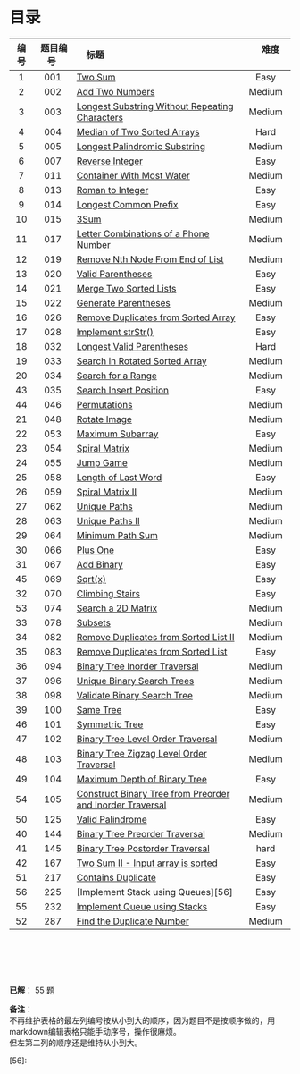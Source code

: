 # 目录

|编号| 题目编号 |     标题     |       难度       |
|:----------:|:----------:|:----------------------------------------------- | :---------------:|
|   1   |   001  |   [Two Sum][40]   |     Easy    |
|   2   |   002  |   [Add Two Numbers][1]   |     Medium    |
|   3   |   003  |   [Longest Substring Without Repeating Characters][41]   |  Medium  |
|   4   |   004  |   [Median of Two Sorted Arrays][2]   |     Hard    |
|   5   |   005  |   [Longest Palindromic Substring][3]   |     Medium    |
|   6   |   007  |   [Reverse Integer][4]   |     Easy    |
|   7   |   011  |   [Container With Most Water][5]   |     Medium    |
|   8   |   013  |   [Roman to Integer][6]   |     Easy    |
|   9   |   014  |   [Longest Common Prefix][42]   |     Easy    |
|   10  |   015  |   [3Sum][7]   |     Medium    |
|   11  |   017  |   [Letter Combinations of a Phone Number][8]   |     Medium    |
|   12  |   019  |   [Remove Nth Node From End of List][9]   |     Medium    |
|   13  |   020  |   [Valid Parentheses][10]   |     Easy    |
|   14  |   021  |   [Merge Two Sorted Lists][11]   |     Easy    |
|   15  |   022  |   [Generate Parentheses][12]  |     Medium    |
|   16  |   026  |   [Remove Duplicates from Sorted Array][13]  |     Easy    |
|   17  |   028  |   [Implement strStr()][14]  |   Easy  |
|   18  |   032  |   [Longest Valid Parentheses][15]  |   Hard  |
|   19  |   033  |   [Search in Rotated Sorted Array][16]  |   Medium  |
|   20  |   034  |   [Search for a Range][17]  |   Medium  |
|   43  |   035  |   [Search Insert Position][43]  |   Easy  |
|   44  |   046  |   [Permutations][44]  |   Medium  |
|   21  |   048  |   [Rotate Image][18] |   Medium  |
|   22  |   053  |   [Maximum Subarray][19]  |   Easy  |
|   23  |   054  |   [Spiral Matrix][20]  |   Medium  |
|   24  |   055  |   [Jump Game][21]  |   Medium  |
|   25  |   058  |   [Length of Last Word][22]  |   Easy  |
|   26  |   059  |   [Spiral Matrix II][23]  |   Medium  |
|   27  |   062  |   [Unique Paths][24]  |   Medium  |
|   28  |   063  |   [Unique Paths II][25]  |   Medium  |
|   29  |   064  |   [Minimum Path Sum][26]  |   Medium  |
|   30  |   066  |   [Plus One][27]  |   Easy  |
|   31  |   067  |   [Add Binary][28]  |   Easy  |
|   45  |   069  |   [Sqrt(x)][45]  |   Easy  |
|   32  |   070  |   [Climbing Stairs][29]  |   Easy  |
|   53  |   074  |   [Search a 2D Matrix][53]  |   Medium  |
|   33  |   078  |   [Subsets][30]  |   Medium  |
|   34  |   082  |   [Remove Duplicates from Sorted List II][31]  |   Medium  |
|   35  |   083  |   [Remove Duplicates from Sorted List][32]  |   Easy  |
|   36  |   094  |   [Binary Tree Inorder Traversal][33]  |   Medium  |
|   37  |   096  |   [Unique Binary Search Trees][34]  |   Medium  |
|   38  |   098  |   [Validate Binary Search Tree][35]  |   Medium  |
|   39  |   100  |   [Same Tree][36]  |   Easy  |
|   46  |   101  |   [Symmetric Tree][46]  |   Easy  |
|   47  |   102  |   [Binary Tree Level Order Traversal][47]  |   Medium  |
|   48  |   103  |   [Binary Tree Zigzag Level Order Traversal][48]  |   Medium  |
|   49  |   104  |   [Maximum Depth of Binary Tree][49]  |   Easy  |
|   54  |   105  |   [Construct Binary Tree from Preorder and Inorder Traversal][54]  |   Medium  |
|   50  |   125  |   [Valid Palindrome][50]  |   Easy  |
|   40  |   144  |   [Binary Tree Preorder Traversal][37]  |   Medium  |
|   41  |   145  |   [Binary Tree Postorder Traversal][38]  |   hard  |
|   42  |   167  |   [Two Sum II - Input array is sorted][39]  |   Easy  |
|   51  |   217  |   [Contains Duplicate][51]  |   Easy  |
|   56  |   225  |   [Implement Stack using Queues][56]  |   Easy  |
|   55  |   232  |   [Implement Queue using Stacks][55]  |   Easy  |
|   52  |   287  |   [Find the Duplicate Number][52]  |   Medium  |




</br>
</br>
</br>
</br>

**已解**： 55 题


**备注**：</br>
不再维护表格的最左列编号按从小到大的顺序，因为题目不是按顺序做的，用markdown编辑表格只能手动序号，操作很麻烦。</br>
但左第二列的顺序还是维持从小到大。


  [1]: https://github.com/Zelda256/LeetCode_Zelda/blob/master/Problems/002.%20Add%20Two%20Numbers.md
  [2]: https://github.com/Zelda256/LeetCode_Zelda/blob/master/Problems/004.%20Median%20of%20Two%20Sorted%20Arrays.md
  [3]: https://github.com/Zelda256/LeetCode_Zelda/blob/master/Problems/005.%20Longest%20Palindromic%20Substring.md
  [4]: https://github.com/Zelda256/LeetCode_Zelda/blob/master/Problems/007.%20Reverse%20Integer.md
  [5]: https://github.com/Zelda256/LeetCode_Zelda/blob/master/Problems/011.%20Container%20With%20Most%20Water.md
  [6]: https://github.com/Zelda256/LeetCode_Zelda/blob/master/Problems/013.%20Roman%20to%20Integer.md
  [7]: https://github.com/Zelda256/LeetCode_Zelda/blob/master/Problems/015.%203Sum.md
  [8]: https://github.com/Zelda256/LeetCode_Zelda/blob/master/Problems/017.%20Letter%20Combinations%20of%20a%20Phone%20Number.md
  [9]: https://github.com/Zelda256/LeetCode_Zelda/blob/master/Problems/019.%20Remove%20Nth%20Node%20From%20End%20of%20List.md
  [10]: https://github.com/Zelda256/LeetCode_Zelda/blob/master/Problems/020.%20Valid%20Parentheses.md
  [11]: https://github.com/Zelda256/LeetCode_Zelda/blob/master/Problems/021.%20Merge%20Two%20Sorted%20Lists.md
  [12]: https://github.com/Zelda256/LeetCode_Zelda/blob/master/Problems/022.%20Generate%20Parentheses.md
  [13]: https://github.com/Zelda256/LeetCode_Zelda/blob/master/Problems/026.%20Remove%20Duplicates%20from%20Sorted%20Array.md
  [14]: https://github.com/Zelda256/LeetCode_Zelda/blob/master/Problems/028.%20Implement%20strStr%28%29.md
  [15]: https://github.com/Zelda256/LeetCode_Zelda/blob/master/Problems/032.%20Longest%20Valid%20Parentheses.md
  [16]: https://github.com/Zelda256/LeetCode_Zelda/blob/master/Problems/033.%20Search%20in%20Rotated%20Sorted%20Array.md
  [17]: https://github.com/Zelda256/LeetCode_Zelda/blob/master/Problems/034.%20Search%20for%20a%20Range.md
  [18]: https://github.com/Zelda256/LeetCode_Zelda/blob/master/Problems/048.%20Rotate%20Image.md
  [19]: https://github.com/Zelda256/LeetCode_Zelda/blob/master/Problems/053.%20Maximum%20Subarray.md
  [20]: https://github.com/Zelda256/LeetCode_Zelda/blob/master/Problems/054.%20Spiral%20Matrix.md
  [21]: https://github.com/Zelda256/LeetCode_Zelda/blob/master/Problems/055.%20Jump%20Game.md
  [22]: https://github.com/Zelda256/LeetCode_Zelda/blob/master/Problems/058.%20Length%20of%20Last%20Word.md
  [23]: https://github.com/Zelda256/LeetCode_Zelda/blob/master/Problems/059.%20Spiral%20Matrix%20II.md
  [24]: https://github.com/Zelda256/LeetCode_Zelda/blob/master/Problems/062.%20Unique%20Paths.md
  [25]: https://github.com/Zelda256/LeetCode_Zelda/blob/master/Problems/063.%20Unique%20Paths%20II.md
  [26]: https://github.com/Zelda256/LeetCode_Zelda/blob/master/Problems/064.%20Minimum%20Path%20Sum.md
  [27]: https://github.com/Zelda256/LeetCode_Zelda/blob/master/Problems/066.%20Plus%20One.md
  [28]: https://github.com/Zelda256/LeetCode_Zelda/blob/master/Problems/067.%20Add%20Binary.md
  [29]: https://github.com/Zelda256/LeetCode_Zelda/blob/master/Problems/070.%20Climbing%20Stairs.md
  [30]: https://github.com/Zelda256/LeetCode_Zelda/blob/master/Problems/078.%20Subsets.md
  [31]: https://github.com/Zelda256/LeetCode_Zelda/blob/master/Problems/082.%20Remove%20Duplicates%20from%20Sorted%20List%20II.md
  [32]: https://github.com/Zelda256/LeetCode_Zelda/blob/master/Problems/083.%20Remove%20Duplicates%20from%20Sorted%20List.md
  [33]: https://github.com/Zelda256/LeetCode_Zelda/blob/master/Problems/094.%20Binary%20Tree%20Inorder%20Traversal.md
  [34]: https://github.com/Zelda256/LeetCode_Zelda/blob/master/Problems/096.%20Unique%20Binary%20Search%20Trees.md
  [35]: https://github.com/Zelda256/LeetCode_Zelda/blob/master/Problems/098.%20Validate%20Binary%20Search%20Tree.md
  [36]: https://github.com/Zelda256/LeetCode_Zelda/blob/master/Problems/100.%20Same%20Tree.md
  [37]: https://github.com/Zelda256/LeetCode_Zelda/blob/master/Problems/144.%20Binary%20Tree%20Preorder%20Traversal.md
  [38]: https://github.com/Zelda256/LeetCode_Zelda/blob/master/Problems/145.%20Binary%20Tree%20Postorder%20Traversal.md
  [39]: https://github.com/Zelda256/LeetCode_Zelda/blob/master/Problems/167.%20Two%20Sum%20II%20-%20Input%20array%20is%20sorted.md
  [40]:https://github.com/Zelda256/LeetCode_Zelda/blob/master/Problems/001.%20Two%20Sum.md
  [41]:https://github.com/Zelda256/LeetCode_Zelda/blob/master/Problems/003.%20Longest%20Substring%20Without%20Repeating%20Characters.md
  [42]:https://github.com/Zelda256/LeetCode_Zelda/blob/master/Problems/014.%20Longest%20Common%20Prefix.md
  [43]:https://github.com/Zelda256/LeetCode_Zelda/blob/master/Problems/035.%20Search%20Insert%20Position.md
  [44]:https://github.com/Zelda256/LeetCode_Zelda/blob/master/Problems/046.%20Permutations.md
  [45]:https://github.com/Zelda256/LeetCode_Zelda/blob/master/Problems/069.%20Sqrt(x).md
  [46]:https://github.com/Zelda256/LeetCode_Zelda/blob/master/Problems/101.%20Symmetric%20Tree.md
  [47]:https://github.com/Zelda256/LeetCode_Zelda/blob/master/Problems/102.%20Binary%20Tree%20Level%20Order%20Traversal.md
  [48]:https://github.com/Zelda256/LeetCode_Zelda/blob/master/Problems/103.%20Binary%20Tree%20Zigzag%20Level%20Order%20Traversal.md
  [49]:https://github.com/Zelda256/LeetCode_Zelda/blob/master/Problems/104.%20Maximum%20Depth%20of%20Binary%20Tree.md
  [50]:https://github.com/Zelda256/LeetCode_Zelda/blob/master/Problems/125.%20Valid%20Palindrome.md
  [51]:https://github.com/Zelda256/LeetCode_Zelda/blob/master/Problems/217.%20Contains%20Duplicate.md
  [52]:https://github.com/Zelda256/LeetCode_Zelda/blob/master/Problems/287.%20Find%20the%20Duplicate%20Number.md
  [53]:https://github.com/Zelda256/LeetCode_Zelda/blob/master/Problems/074.%20Search%20a%202D%20Matrix.md
  [54]:https://github.com/Zelda256/LeetCode_Zelda/blob/master/Problems/105.%20Construct%20Binary%20Tree%20from%20Preorder%20and%20Inorder%20Traversal.md
  [55]:https://github.com/Zelda256/LeetCode_Zelda/blob/master/Problems/232.%20Implement%20Queue%20using%20Stacks.md
  [56]:
  





